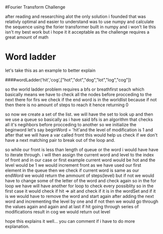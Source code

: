 #Fourier Transform Challenge

after reading and researching alot the only solution i founded that was relativly optimal and easier to understand was to use numpy and calculate the sequence using the forier transformer built in numpy and i won't lie this isn't my best work but i hope it it acceptable as the challenge requires a great amount of math 






# Word ladder

let's take this as an example to better explain 

####wordLadder('hit','cog',["hot","dot","dog","lot","log","cog"])

so the world ladder problem requires a bfs or breathfirst seach which basically means we have to check all the nodes before procceding to the next there for 
firs we check if the end word is in the worldlist because if not then there is no amount of steps to reach it hence returning 0



so now we create a set of the list. we will have the set to look up and then we use a queue so basically as i have said bfs is an algorithm that checks all it's negihbors before procceding to another so we initialize the beginword let's say beginWord = 'hit'and the level of modification is 1 and after that we will have a var called front this would help us check if we don't have a next matching pair to break out of the loop and. 




so while our front is less than length of queue or the word i would have have to iterate through. i will then assign the current word and level to the index of front and in our case or first example current word would be hot and the level would be 1 we would increment front as we have used our first element in the queue then we check if current word is same as our endWord we would return the ammount of steps(level) but if not we would have to change some of the letter of the word and check again so in the for loop we have will have another for loop to check every possiblity so in the first case it would check if hit => ait and check if it is in the wordSet and if it is we would have to remove the word and start again after adding the next word and incrementing the level by one and if not then we would go through the values again and again and at last if hit going through series of modifications result in cog we would return out level 


hope this explains it well... you can comment if i have to do more explanation.
